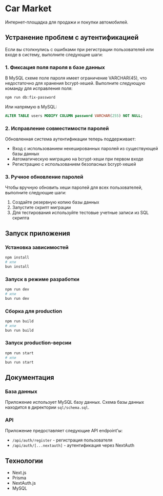 # Car Market

Интернет-площадка для продажи и покупки автомобилей.

## Устранение проблем с аутентификацией

Если вы столкнулись с ошибками при регистрации пользователей или входе в систему, выполните следующие шаги:

### 1. Фиксация поля пароля в базе данных

В MySQL схеме поле пароля имеет ограничение VARCHAR(45), что недостаточно для хранения bcrypt-хешей. Выполните следующую команду для исправления поля:

```bash
npm run db:fix-password
```

Или напрямую в MySQL:

```sql
ALTER TABLE users MODIFY COLUMN password VARCHAR(255) NOT NULL;
```

### 2. Исправление совместимости паролей

Обновленная система аутентификации теперь поддерживает:
- Вход с использованием нехешированных паролей из существующей базы данных
- Автоматическую миграцию на bcrypt-хеши при первом входе
- Регистрацию с использованием безопасных bcrypt-хешей

### 3. Ручное обновление паролей

Чтобы вручную обновить хеши паролей для всех пользователей, выполните следующие шаги:

1. Создайте резервную копию базы данных
2. Запустите скрипт миграции
3. Для тестирования используйте тестовые учетные записи из SQL скрипта

## Запуск приложения

### Установка зависимостей

```bash
npm install
# или
bun install
```

### Запуск в режиме разработки

```bash
npm run dev
# или
bun run dev
```

### Сборка для production

```bash
npm run build
# или
bun run build
```

### Запуск production-версии

```bash
npm run start
# или
bun run start
```

## Документация

### База данных

Приложение использует MySQL базу данных. Схема базы данных находится в директории `sql/schema.sql`.

### API

Приложение предоставляет следующие API endpoint'ы:

- `/api/auth/register` - регистрация пользователя
- `/api/auth/[...nextauth]` - аутентификация через NextAuth

## Технологии

- Next.js
- Prisma
- NextAuth.js
- MySQL
